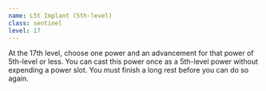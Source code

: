 ```yaml
---
name: L5t Implant (5th-level)
class: sentinel
level: 17
---
```

At the 17th level, choose one power and an advancement for that power of 5th-level or less. You can cast this
power once as a 5th-level power without expending a power slot. You must finish a long rest before you can do so again.
